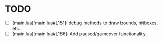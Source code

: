 # TODO
- [ ] (main.lua)[main.lua#L151]: debug methods to draw bounds, hitboxes, etc.
- [ ] (main.lua)[main.lua#L186]: Add paused/gameover functionality
